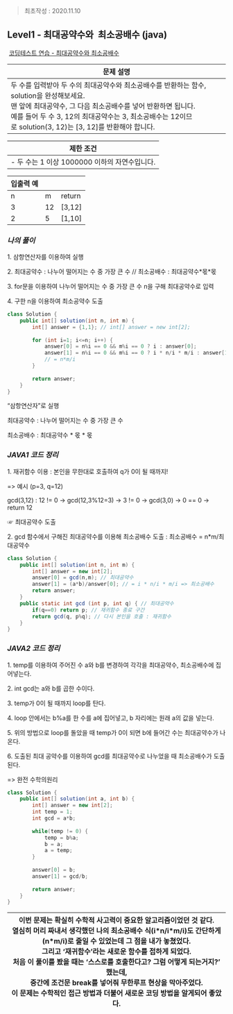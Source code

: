 > 최초작성 : 2020.11.10

## **Level1 - 최대공약수와  최소공배수 (java)**

 [코딩테스트 연습 - 최대공약수와 최소공배수](https://programmers.co.kr/learn/courses/30/lessons/12940)

| **문제 설명** |
| --- |
| 두 수를 입력받아 두 수의 최대공약수와 최소공배수를 반환하는 함수, solution을 완성해보세요.   <br> 맨 앞에 최대공약수, 그 다음 최소공배수를 넣어 반환하면 됩니다.<br>예를 들어 두 수 3, 12의 최대공약수는 3, 최소공배수는 12이므로 solution(3, 12)는 \[3, 12\]를 반환해야 합니다. |

| **제한 조건** |
| --- |
|   -   두 수는 1 이상 1000000 이하의 자연수입니다.   |

| **​입출력 예**    |  |  |
| --- | --- | --- |
| n | m | return |
| 3 | 12 | \[3,12\] |
| 2 | 5 | \[1,10\] |

### _**나의 풀이**_

1\. 삼항연산자를 이용하여 실행

2\. 최대공약수 : 나누어 떨어지는 수 중 가장 큰 수 // 최소공배수 : 최대공약수\*몫\*몫

3\. for문을 이용하여 나누어 떨어지는 수 중 가장 큰 수 n을 구해 최대공약수로 입력

4\. 구한 n을 이용하여 최소공약수 도출

```java
class Solution {
	public int[] solution(int n, int m) {
		int[] answer = {1,1}; // int[] answer = new int[2];
		
		for (int i=1; i<=n; i++) {
			answer[0] = n%i == 0 && m%i == 0 ? i : answer[0];
			answer[1] = n%i == 0 && m%i == 0 ? i * n/i * m/i : answer[1];
			// = n*m/i
		}
		
		return answer;
	}
}
```

“삼항연산자”로 실행

최대공약수 : 나누어 떨어지는 수 중 가장 큰 수

최소공배수 : 최대공약수 \* 몫 \* 몫

### _**JAVA1 코드 정리**_

1\. 재귀함수 이용 : 본인을 무한대로 호출하여 q가 0이 될 때까지!

\=> 예시 (p=3, q=12)

gcd(3,12) : 12 != 0 → gcd(12,3%12=3) → 3 != 0 → gcd(3,0) → 0 == 0 → return 12

☞ 최대공약수 도출

2\. gcd 함수에서 구해진 최대공약수를 이용해 최소공배수 도출 : 최소공배수 = n\*m/최대공약수

```java
class Solution {
	public int[] solution(int n, int m) {
		int[] answer = new int[2];
		answer[0] = gcd(n,m); // 최대공약수
		answer[1] = (a*b)/answer[0]; // = i * n/i * m/i => 최소공배수
		return answer;
	}
	public static int gcd (int p, int q) { // 최대공약수
		if(q==0) return p; // 재귀함수 종료 구간
		return gcd(q, p%q); // 다시 본인을 호출 : 재귀함수
	}
}
```

### _**JAVA2 코드 정리**_

1\. temp를 이용하여 주어진 수 a와 b를 변경하여 각각을 최대공약수, 최소공배수에 집어넣는다.

2\. int gcd는 a와 b를 곱한 수이다.

3\. temp가 0이 될 때까지 loop를 탄다.

4\. loop 안에서는 b%a를 한 수를 a에 집어넣고, b 자리에는 원래 a의 값을 넣는다.

5\. 위의 방법으로 loop를 돌았을 때 temp가 0이 되면 b에 들어간 수는 최대공약수가 나온다.

6\. 도출된 최대 공약수를 이용하여 gcd를 최대공약수로 나누었을 때 최소공배수가 도출된다.

\=> 완전 수학의원리

```java
class Solution {
	public int[] solution(int a, int b) {
		int[] answer = new int[2];
		int temp = 1;
		int gcd = a*b;
		
		while(temp != 0) {
			temp = b%a; 
			b = a;
			a = temp;
		}
		
		answer[0] = b;
		answer[1] = gcd/b;
		
		return answer;
	}
}
```

| 이번 문제는 확실히 수학적 사고력이 중요한 알고리즘이었던 것 같다.<br>열심히 머리 짜내서 생각했던 나의 최소공배수 식(i\*n/i\*m/i)도 간단하게(n\*m/i)로 줄일 수 있었는데 그 점을 내가 놓쳤었다.<br>그리고 ‘재귀함수’라는 새로운 함수를 접하게 되었다.<br>처음 이 풀이를 봤을 때는 ‘스스로를 호출한다고? 그럼 어떻게 되는거지?’ 했는데,<br>중간에 조건문 break를 넣어줘 무한루프 현상을 막아주었다.<br>이 문제는 수학적인 접근 방법과 더불어 새로운 코딩 방법을 알게되어 좋았다. |
| --- |